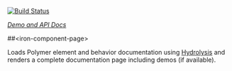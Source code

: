 
<!---

This README is automatically generated from the comments in these files:
iron-component-page.html

Edit those files, and our readme bot will duplicate them over here!
Edit this file, and the bot will squash your changes :)

-->

[![Build Status](https://travis-ci.org/PolymerElements/iron-component-page.svg?branch=master)](https://travis-ci.org/PolymerElements/iron-component-page)

_[Demo and API Docs](https://elements.polymer-project.org/elements/iron-component-page)_


##&lt;iron-component-page&gt;


Loads Polymer element and behavior documentation using
[Hydrolysis](https://github.com/PolymerLabs/hydrolysis) and renders a complete
documentation page including demos (if available).

